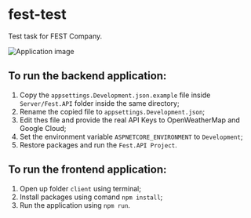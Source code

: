 # fest-test
Test task for FEST Company.

![Application image](https://i.imgur.com/X2CiC2f.png)

## To run the backend application:
1. Copy the `appsettings.Development.json.example` file inside `Server/Fest.API` folder inside the same directory;
2. Rename the copied file to `appsettings.Development.json`;
3. Edit thes file and provide the real API Keys to OpenWeatherMap and Google Cloud;
4. Set the environment variable `ASPNETCORE_ENVIRONMENT` to `Development`;
5. Restore packages and run the `Fest.API Project`.

## To run the frontend application:
1. Open up folder `client` using terminal;
2. Install packages using comand `npm install`;
3. Run the application using `npm run`. 
